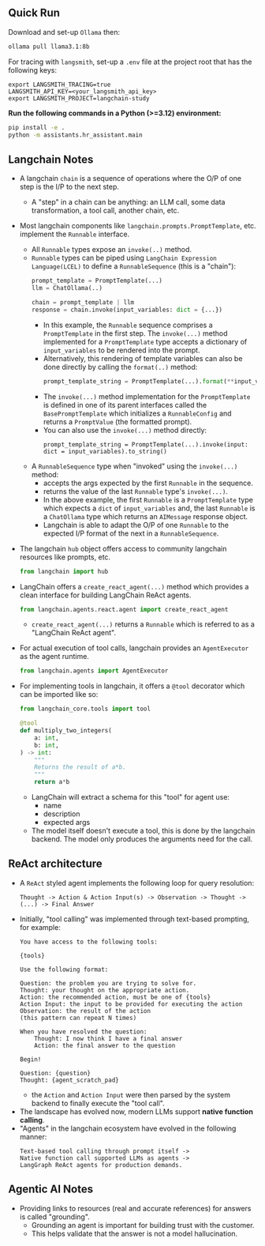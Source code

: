 ## Quick Run

Download and set-up `Ollama` then:
```bash
ollama pull llama3.1:8b
```

For tracing with `langsmith`, set-up a `.env` file at the project root that has the following keys:
```
export LANGSMITH_TRACING=true
LANGSMITH_API_KEY=<your_langsmith_api_key>
export LANGSMITH_PROJECT=langchain-study
```

**Run the following commands in a Python (>=3.12) environment:**

```bash
pip install -e .
python -m assistants.hr_assistant.main
```

## Langchain Notes

- A langchain `chain` is a sequence of operations where the O/P of one step is the I/P to the next step.
    - A "step" in a chain can be anything: an LLM call, some data transformation, a tool call, another chain, etc.

- Most langchain components like `langchain.prompts.PromptTemplate`, etc. implement the `Runnable` interface.
    - All `Runnable` types expose an `invoke(..)` method.
    - `Runnable` types can be piped using `LangChain Expression Language(LCEL)` to define a `RunnableSequence` (this is a "chain"):
        ```python
        prompt_template = PromptTemplate(...)
        llm = ChatOllama(..)

        chain = prompt_template | llm
        response = chain.invoke(input_variables: dict = {...})
        ```
        - In this example, the `Runnable` sequence comprises a `PromptTemplate` in the first step. The `invoke(...)` method implemented for a `PromptTemplate` type accepts a dictionary of `input_variables` to be rendered into the prompt.
        - Alternatively, this rendering of template variables can also be done directly by calling the `format(..)` method:
            ```python
            prompt_template_string = PromptTemplate(...).format(**input_variables: dict)
            ```
        - The `invoke(...)` method implementation for the `PromptTemplate` is defined in one of its parent interfaces called the `BasePromptTemplate` which initializes a `RunnableConfig` and returns a `PromptValue` (the formatted prompt).
        - You can also use the `invoke(...)` method directly:
            ```
            prompt_template_string = PromptTemplate(...).invoke(input: dict = input_variables).to_string()
            ```
    - A `RunnableSequence` type when "invoked" using the `invoke(...)` method:
        - accepts the args expected by the first `Runnable` in the sequence.
        - returns the value of the last `Runnable` type's `invoke(...)`. 
        - In the above example, the first `Runnable` is a `PromptTemplate` type which expects a `dict` of `input_variables` and, the last `Runnable` is a `ChatOllama` type which returns an `AIMessage` response object.
        - Langchain is able to adapt the O/P of one `Runnable` to the expected I/P format of the next in a `RunnableSequence`.

- The langchain `hub` object offers access to community langchain resources like prompts, etc.
    ```python
    from langchain import hub
    ```

- LangChain offers a `create_react_agent(...)` method which provides a clean interface for building LangChain ReAct agents.
    ```python
    from langchain.agents.react.agent import create_react_agent
    ```
    - `create_react_agent(...)` returns a `Runnable` which is referred to as a "LangChain ReAct agent".

- For actual execution of tool calls, langchain provides an `AgentExecutor` as the agent runtime.
    ```python
    from langchain.agents import AgentExecutor
    ```
- For implementing tools in langchain, it offers a `@tool` decorator which can be imported like so:
    ```python
    from langchain_core.tools import tool

    @tool
    def multiply_two_integers(
        a: int,
        b: int,
    ) -> int:
        """
        Returns the result of a*b.
        """
        return a*b
    ```
    - LangChain will extract a schema for this "tool" for agent use:
        - name
        - description
        - expected args
    - The model itself doesn't execute a tool, this is done by the langchain backend. The model only produces the arguments need for the call.
    
## ReAct architecture

- A `ReAct` styled agent implements the following loop for query resolution:
    ```
    Thought -> Action & Action Input(s) -> Observation -> Thought -> (...) -> Final Answer
    ```
- Initially, "tool calling" was implemented through text-based prompting, for example:
    ```
    You have access to the following tools:

    {tools}

    Use the following format:

    Question: the problem you are trying to solve for.
    Thought: your thought on the appropriate action.
    Action: the recommended action, must be one of {tools}
    Action Input: the input to be provided for executing the action
    Observation: the result of the action
    (this pattern can repeat N times)

    When you have resolved the question:
        Thought: I now think I have a final answer
        Action: the final answer to the question
    
    Begin!

    Question: {question}
    Thought: {agent_scratch_pad}
    ```
    - the `Action` and `Action Input` were then parsed by the system backend to finally execute the "tool call".
- The landscape has evolved now, modern LLMs support **native function calling**.
- "Agents" in the langchain ecosystem have evolved in the following manner:
    ```
    Text-based tool calling through prompt itself ->
    Native function call supported LLMs as agents ->
    LangGraph ReAct agents for production demands.
    ```

## Agentic AI Notes

- Providing links to resources (real and accurate references) for answers is called "grounding".
    - Grounding an agent is important for building trust with the customer.
    - This helps validate that the answer is not a model hallucination.

